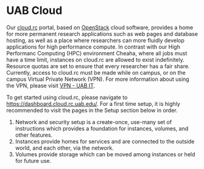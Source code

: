 # UAB Cloud

Our [cloud.rc](https://dashboard.cloud.rc.uab.edu) portal, based on [OpenStack](https://www.openstack.org/) cloud software, provides a home for more permanent research applications such as web pages and database hosting, as well as a place where researchers can more fluidly develop applications for high performance compute. In contrast with our High Performanc Computing (HPC) environment Cheaha, where all jobs must have a time limit, instances on cloud.rc are allowed to exist indefinitely. Resource quotas are set to ensure that every researcher has a fair share. Currently, access to cloud.rc must be made while on campus, or on the campus Virtual Private Network (VPN). For more information about using the VPN, please visit [VPN - UAB IT](https://www.uab.edu/it/home/tech-solutions/network/vpn).

To get started using cloud.rc, please navigate to <https://dashboard.cloud.rc.uab.edu/>. For a first time setup, it is highly recommended to visit the pages in the Setup section below in order.

1. Network and security setup is a create-once, use-many set of instructions which provides a foundation for instances, volumes, and other features.
2. Instances provide homes for services and are connected to the outside world, and each other, via the network.
3. Volumes provide storage which can be moved among instances or held for future use.
